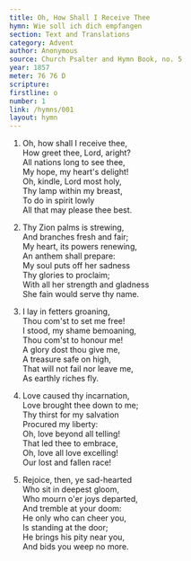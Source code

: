 ```yaml
---
title: Oh, How Shall I Receive Thee
hymn: Wie soll ich dich empfangen
section: Text and Translations
category: Advent
author: Anonymous
source: Church Psalter and Hymn Book, no. 5
year: 1857
meter: 76 76 D
scripture:
firstline: o
number: 1
link: /hymns/001
layout: hymn
---
```


1. Oh, how shall I receive thee,  
   How greet thee, Lord, aright?  
   All nations long to see thee,  
   My hope, my heart's delight!  
   Oh, kindle, Lord most holy,  
   Thy lamp within my breast,  
   To do in spirit lowly  
   All that may please thee best.  

2. Thy Zion palms is strewing,  
   And branches fresh and fair;  
   My heart, its powers renewing,  
   An anthem shall prepare:  
   My soul puts off her sadness  
   Thy glories to proclaim;  
   With all her strength and gladness  
   She fain would serve thy name.  

3. I lay in fetters groaning,  
   Thou com'st to set me free!  
   I stood, my shame bemoaning,  
   Thou com'st to honour me!  
   A glory dost thou give me,  
   A treasure safe on high,  
   That will not fail nor leave me,  
   As earthly riches fly.  

4. Love caused thy incarnation,  
   Love brought thee down to me;  
   Thy thirst for my salvation  
   Procured my liberty:  
   Oh, love beyond all telling!  
   That led thee to embrace,  
   Oh, love all love excelling!  
   Our lost and fallen race!  

5. Rejoice, then, ye sad-hearted  
   Who sit in deepest gloom,  
   Who mourn o'er joys departed,  
   And tremble at your doom:  
   He only who can cheer you,  
   Is standing at the door;  
   He brings his pity near you,  
   And bids you weep no more.  

   ​

